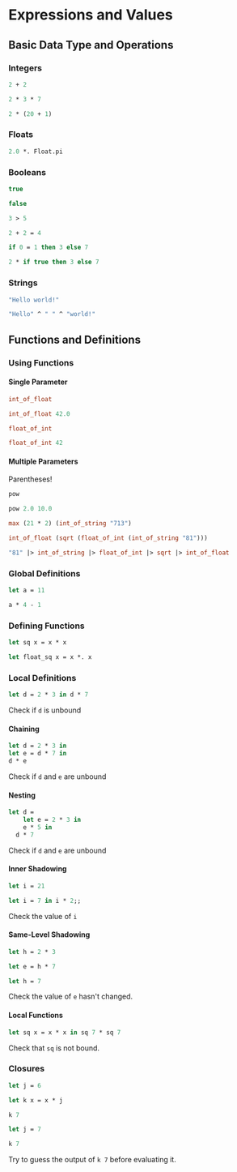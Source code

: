 # Expressions and Values

## Basic Data Type and Operations

### Integers
```ocaml
2 + 2
```

```ocaml
2 * 3 * 7
```

```ocaml
2 * (20 + 1)
```

### Floats
```ocaml
2.0 *. Float.pi
```

### Booleans

```ocaml
true
```

```ocaml
false
```

```ocaml
3 > 5
```

```ocaml
2 + 2 = 4
```

```ocaml
if 0 = 1 then 3 else 7
```

```ocaml
2 * if true then 3 else 7
```
### Strings

```ocaml
"Hello world!"
```

```ocaml
"Hello" ^ " " ^ "world!"
```

## Functions and Definitions

### Using Functions

#### Single Parameter

```ocaml
int_of_float
```

```ocaml
int_of_float 42.0
```

```ocaml
float_of_int
```

```ocaml
float_of_int 42
```

#### Multiple Parameters

Parentheses!

```ocaml
pow
```

```ocaml
pow 2.0 10.0
```

```ocaml
max (21 * 2) (int_of_string "713")
```

```ocaml
int_of_float (sqrt (float_of_int (int_of_string "81")))
```

```ocaml
"81" |> int_of_string |> float_of_int |> sqrt |> int_of_float
```

### Global Definitions

```ocaml
let a = 11
```

```ocaml
a * 4 - 1
```

### Defining Functions

```ocaml
let sq x = x * x
```

```ocaml
let float_sq x = x *. x
```

### Local Definitions

```ocaml
let d = 2 * 3 in d * 7
```

Check if `d` is unbound

#### Chaining
```ocaml
let d = 2 * 3 in
let e = d * 7 in
d * e
```

Check if `d` and `e` are unbound

#### Nesting
```ocaml
let d =
    let e = 2 * 3 in
    e * 5 in
  d * 7
```

Check if `d` and `e` are unbound

#### Inner Shadowing

```ocaml
let i = 21
```

```ocaml
let i = 7 in i * 2;;
```

Check the value of `i`

#### Same-Level Shadowing

```ocaml
let h = 2 * 3
```

```ocaml
let e = h * 7
```

```ocaml
let h = 7
```

Check the value of `e` hasn't changed.

#### Local Functions

```ocaml
let sq x = x * x in sq 7 * sq 7
```

Check that `sq` is not bound.

### Closures

```ocaml
let j = 6
```

```ocaml
let k x = x * j
```

```ocaml
k 7
```

```ocaml
let j = 7
```

```ocaml
k 7
```

Try to guess the output of `k 7` before evaluating it.
